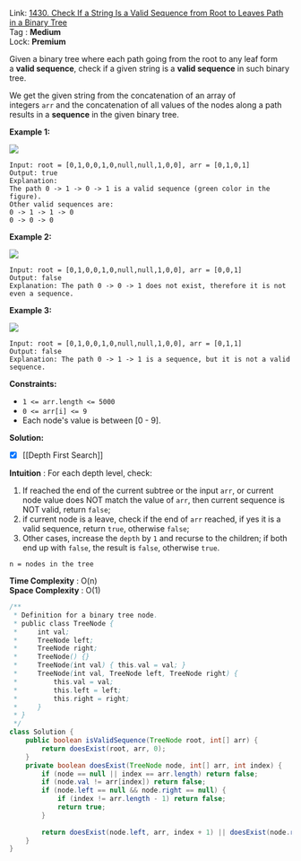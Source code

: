 Link: [1430. Check If a String Is a Valid Sequence from Root to Leaves Path in a Binary Tree](https://leetcode.com/problems/check-if-a-string-can-break-another-string/) <br>
Tag : **Medium**<br>
Lock: **Premium**

Given a binary tree where each path going from the root to any leaf form a **valid sequence**, check if a given string is a **valid sequence** in such binary tree. 

We get the given string from the concatenation of an array of integers `arr` and the concatenation of all values of the nodes along a path results in a **sequence** in the given binary tree.

**Example 1:**

**![](https://assets.leetcode.com/uploads/2019/12/18/leetcode_testcase_1.png)**
```
Input: root = [0,1,0,0,1,0,null,null,1,0,0], arr = [0,1,0,1]
Output: true
Explanation: 
The path 0 -> 1 -> 0 -> 1 is a valid sequence (green color in the figure). 
Other valid sequences are: 
0 -> 1 -> 1 -> 0 
0 -> 0 -> 0
```

**Example 2:**

**![](https://assets.leetcode.com/uploads/2019/12/18/leetcode_testcase_2.png)**
```
Input: root = [0,1,0,0,1,0,null,null,1,0,0], arr = [0,0,1]
Output: false 
Explanation: The path 0 -> 0 -> 1 does not exist, therefore it is not even a sequence.
```

**Example 3:**

**![](https://assets.leetcode.com/uploads/2019/12/18/leetcode_testcase_3.png)**
```
Input: root = [0,1,0,0,1,0,null,null,1,0,0], arr = [0,1,1]
Output: false
Explanation: The path 0 -> 1 -> 1 is a sequence, but it is not a valid sequence.
```

**Constraints:**
-   `1 <= arr.length <= 5000`
-   `0 <= arr[i] <= 9`
-   Each node's value is between [0 - 9].

**Solution:**
- [x]  [[Depth First Search]] 

**Intuition** :
For each depth level, check:
1.  If reached the end of the current subtree or the input `arr`, or current node value does NOT match the value of `arr`, then current sequence is NOT valid, return `false`;
2.  if current node is a leave, check if the end of `arr` reached, if yes it is a valid sequence, return `true`, otherwise `false`;
3.  Other cases, increase the `depth` by `1` and recurse to the children; if both end up with `false`, the result is `false`, otherwise `true`.

```
n = nodes in the tree
```
**Time Complexity** : O(n)<br>
**Space Complexity** : O(1)

```java
/**
 * Definition for a binary tree node.
 * public class TreeNode {
 *     int val;
 *     TreeNode left;
 *     TreeNode right;
 *     TreeNode() {}
 *     TreeNode(int val) { this.val = val; }
 *     TreeNode(int val, TreeNode left, TreeNode right) {
 *         this.val = val;
 *         this.left = left;
 *         this.right = right;
 *     }
 * }
 */
class Solution {
    public boolean isValidSequence(TreeNode root, int[] arr) {
        return doesExist(root, arr, 0);
    }
    private boolean doesExist(TreeNode node, int[] arr, int index) {
        if (node == null || index == arr.length) return false;
        if (node.val != arr[index]) return false;
        if (node.left == null && node.right == null) {
            if (index != arr.length - 1) return false;
            return true;
        }
        
        return doesExist(node.left, arr, index + 1) || doesExist(node.right, arr, index + 1);
    }
}
```
